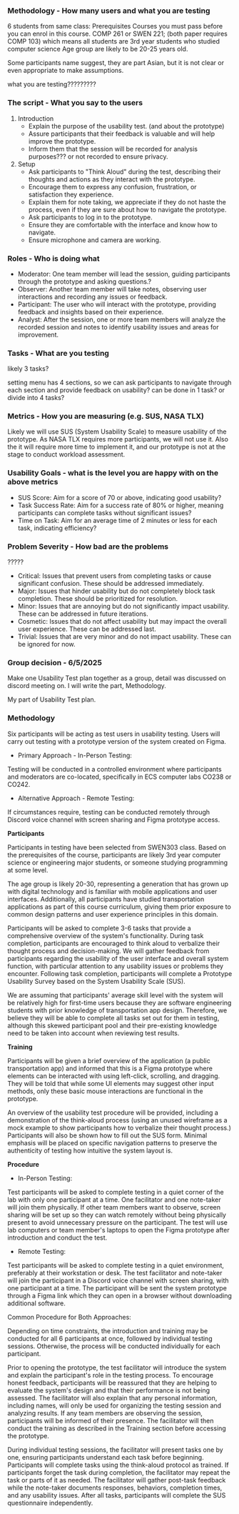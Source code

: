 ### Methodology - How many users and what you are testing

6 students from same class:
Prerequisites Courses you must pass before you can enrol in this course.
COMP 261 or SWEN 221; (both paper requires COMP 103)
which means all students are 3rd year students who studied computer science
Age group are likely to be 20-25 years old.

Some participants name suggest, they are part Asian, but it is not clear or even appropriate to make assumptions.

what you are testing?????????

### The script - What you say to the users

1. Introduction
   - Explain the purpose of the usability test. (and about the prototype)
   - Assure participants that their feedback is valuable and will help improve the prototype.
   - Inform them that the session will be recorded for analysis purposes??? or not recorded to ensure privacy.
2. Setup
   - Ask participants to "Think Aloud" during the test, describing their thoughts and actions as they interact with the prototype.
   - Encourage them to express any confusion, frustration, or satisfaction they experience.
   - Explain them for note taking, we appreciate if they do not haste the process, even if they are sure about how to navigate the prototype.
   - Ask participants to log in to the prototype.
   - Ensure they are comfortable with the interface and know how to navigate.
   - Ensure microphone and camera are working.

### Roles - Who is doing what

- Moderator: One team member will lead the session, guiding participants through the prototype and asking questions.?
- Observer: Another team member will take notes, observing user interactions and recording any issues or feedback.
- Participant: The user who will interact with the prototype, providing feedback and insights based on their experience.
- Analyst: After the session, one or more team members will analyze the recorded session and notes to identify usability issues and areas for improvement.


### Tasks - What are you testing

likely 3 tasks?

setting menu has 4 sections, so we can ask participants to navigate through each section and provide feedback on usability? can be done in 1 task? or divide into 4 tasks?

### Metrics - How you are measuring (e.g. SUS, NASA TLX)

Likely we will use SUS (System Usability Scale) to measure usability of the prototype.
As NASA TLX requires more participants, we will not use it.
Also the it will require more time to implement it, and our prototype is not at the stage to conduct workload assessment.


### Usability Goals - what is the level you are happy with on the above metrics

- SUS Score: Aim for a score of 70 or above, indicating good usability?
- Task Success Rate: Aim for a success rate of 80% or higher, meaning participants can complete tasks without significant issues?
- Time on Task: Aim for an average time of 2 minutes or less for each task, indicating efficiency?

### Problem Severity - How bad are the problems

?????
- Critical: Issues that prevent users from completing tasks or cause significant confusion. These should be addressed immediately.
- Major: Issues that hinder usability but do not completely block task completion. These should be prioritized for resolution.
- Minor: Issues that are annoying but do not significantly impact usability. These can be addressed in future iterations.
- Cosmetic: Issues that do not affect usability but may impact the overall user experience. These can be addressed last.
- Trivial: Issues that are very minor and do not impact usability. These can be ignored for now.



### Group decision - 6/5/2025

Make one Usability Test plan together as a group, detail was discussed on discord meeting on.
I will write the part, Methodology.

My part of Usability Test plan.

### Methodology
Six participants will be acting as test users in usability testing. Users will carry out testing with a prototype version of the system created on Figma. 

- Primary Approach - In-Person Testing: 

Testing will be conducted in a controlled environment where participants and moderators are co-located, specifically in ECS computer labs CO238 or CO242. 

- Alternative Approach - Remote Testing: 

If circumstances require, testing can be conducted remotely through Discord voice channel with screen sharing and Figma prototype access.

**Participants**

Participants in testing have been selected from SWEN303 class. Based on the prerequisites of the course, participants are likely 3rd year computer science or engineering major students, or someone studying programming at some level.

The age group is likely 20-30, representing a generation that has grown up with digital technology and is familiar with mobile applications and user interfaces. Additionally, all participants have studied transportation applications as part of this course curriculum, giving them prior exposure to common design patterns and user experience principles in this domain. 

Participants will be asked to complete 3-6 tasks that provide a comprehensive overview of the system's functionality. During task completion, participants are encouraged to think aloud to verbalize their thought process and decision-making. We will gather feedback from participants regarding the usability of the user interface and overall system function, with particular attention to any usability issues or problems they encounter. Following task completion, participants will complete a Prototype Usability Survey based on the System Usability Scale (SUS).

We are assuming that participants' average skill level with the system will be relatively high for first-time users because they are software engineering students with prior knowledge of transportation app design. Therefore, we believe they will be able to complete all tasks set out for them in testing, although this skewed participant pool and their pre-existing knowledge need to be taken into account when reviewing test results.

**Training**

Participants will be given a brief overview of the application (a public transportation app) and informed that this is a Figma prototype where elements can be interacted with using left-click, scrolling, and dragging. They will be told that while some UI elements may suggest other input methods, only these basic mouse interactions are functional in the prototype.

An overview of the usability test procedure will be provided, including a demonstration of the think-aloud process (using an unused wireframe as a mock example to show participants how to verbalize their thought process.) Participants will also be shown how to fill out the SUS form. Minimal emphasis will be placed on specific navigation patterns to preserve the authenticity of testing how intuitive the system layout is.

**Procedure**

- In-Person Testing:

Test participants will be asked to complete testing in a quiet corner of the lab with only one participant at a time. One facilitator and one note-taker will join them physically. If other team members want to observe, screen sharing will be set up so they can watch remotely without being physically present to avoid unnecessary pressure on the participant. The test will use lab computers or team member's laptops to open the Figma prototype after introduction and conduct the test.

- Remote Testing:

Test participants will be asked to complete testing in a quiet environment, preferably at their workstation or desk. The test facilitator and note-taker will join the participant in a Discord voice channel with screen sharing, with one participant at a time. The participant will be sent the system prototype through a Figma link which they can open in a browser without downloading additional software.

Common Procedure for Both Approaches:

Depending on time constraints, the introduction and training may be conducted for all 6 participants at once, followed by individual testing sessions. Otherwise, the process will be conducted individually for each participant.

Prior to opening the prototype, the test facilitator will introduce the system and explain the participant's role in the testing process. To encourage honest feedback, participants will be reassured that they are helping to evaluate the system's design and that their performance is not being assessed. The facilitator will also explain that any personal information, including names, will only be used for organizing the testing session and analyzing results. If any team members are observing the session, participants will be informed of their presence. The facilitator will then conduct the training as described in the Training section before accessing the prototype.

During individual testing sessions, the facilitator will present tasks one by one, ensuring participants understand each task before beginning. Participants will complete tasks using the think-aloud protocol as trained. If participants forget the task during completion, the facilitator may repeat the task or parts of it as needed. The facilitator will gather post-task feedback while the note-taker documents responses, behaviors, completion times, and any usability issues. After all tasks, participants will complete the SUS questionnaire independently.



